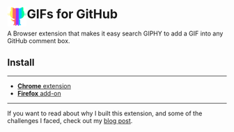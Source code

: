 # <img src="src/images/icon48.png" width="45" align="left"> GIFs for GitHub

A Browser extension that makes it easy search GIPHY to add a GIF into any GitHub comment box.

## Install

---

- [**Chrome** extension][link-cws]
- [**Firefox** add-on][link-amo]

---

If you want to read about why I built this extension, and some of the challenges I faced, check out my [blog post][link-blogpost].

[link-cws]: https://chrome.google.com/webstore/detail/gifs-for-github/dkgjnpbipbdaoaadbdhpiokaemhlphep?hl=en 'Version published on Chrome Web Store'
[link-amo]: https://addons.mozilla.org/en-US/firefox/addon/gifs-for-github/ 'Version published on Mozilla Add-ons'
[link-blogpost]: https://medium.com/we-build-vend/helping-engineers-gif-their-best-life-challenges-faced-when-building-the-gifs-for-github-f0cac9dd8fa5 'Helping Engineers GIF Their Best Life: Challenges Faced When Building the ‘GIFs for GitHub’ Extension'
